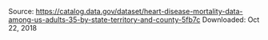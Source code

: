 Source: https://catalog.data.gov/dataset/heart-disease-mortality-data-among-us-adults-35-by-state-territory-and-county-5fb7c
Downloaded: Oct 22, 2018
